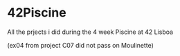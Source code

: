 # 42Piscine
All the prjects i did during the 4 week Piscine at 42 Lisboa

(ex04 from project C07 did not pass on Moulinette)

